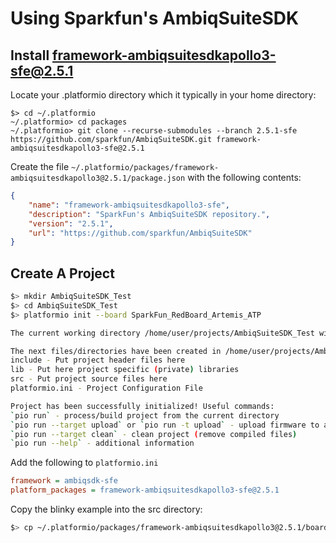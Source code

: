 # Using Sparkfun's AmbiqSuiteSDK

## Install framework-ambiqsuitesdkapollo3-sfe@2.5.1

Locate your .platformio directory which it typically in your home directory:

    $> cd ~/.platformio
    ~/.platformio> cd packages
    ~/.platformio> git clone --recurse-submodules --branch 2.5.1-sfe https://github.com/sparkfun/AmbiqSuiteSDK.git framework-ambiqsuitesdkapollo3-sfe@2.5.1 

Create the file `~/.platformio/packages/framework-ambiqsuitesdkapollo3@2.5.1/package.json` with the following contents:

```json
{
    "name": "framework-ambiqsuitesdkapollo3-sfe",
    "description": "SparkFun's AmbiqSuiteSDK repository.",
    "version": "2.5.1",
    "url": "https://github.com/sparkfun/AmbiqSuiteSDK"
}
```

## Create A Project
```bash
$> mkdir AmbiqSuiteSDK_Test
$> cd AmbiqSuiteSDK_Test
$> platformio init --board SparkFun_RedBoard_Artemis_ATP

The current working directory /home/user/projects/AmbiqSuiteSDK_Test will be used for the project.

The next files/directories have been created in /home/user/projects/AmbiqSuiteSDK_Test
include - Put project header files here
lib - Put here project specific (private) libraries
src - Put project source files here
platformio.ini - Project Configuration File

Project has been successfully initialized! Useful commands:
`pio run` - process/build project from the current directory
`pio run --target upload` or `pio run -t upload` - upload firmware to a target
`pio run --target clean` - clean project (remove compiled files)
`pio run --help` - additional information
```

Add the following to `platformio.ini`
```ini
framework = ambiqsdk-sfe
platform_packages = framework-ambiqsuitesdkapollo3-sfe@2.5.1
```

Copy the blinky example into the src directory:
```bash
$> cp ~/.platformio/packages/framework-ambiqsuitesdkapollo3@2.5.1/boards_sfe/common/examples/blinky/main.c src/
```





